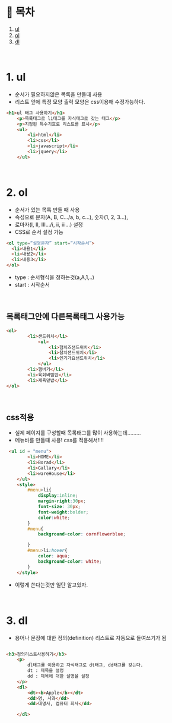 # 🔖 목차
1. [ul](#1-ul)<br/>
2. [ol](#2-ol)<br/>
3. [dl](#3-dl)<br/>


<br/>


# 1. ul
- 순서가 필요하지않은 목록을 만들때 사용
- 리스트 앞에 특정 모양 출력 모양은 css이용해 수정가능하다.

```html
<h1>ul 태그 사용하기</h1>
    <p>목록태그로 li태그를 자식태그로 갖는 태그</p>
    <p>지정된 특수기호로 리스트를 표시</p>
    <ul>
        <li>html</li>
        <li>css</li>
        <li>javascript</li>
        <li>jquery</li>
    </ul>
```

<br/>

# 2. ol
- 순서가 있는 목록 만들 때 사용
- 속성으로 문자(A, B, C…/a, b, c…), 숫자(1, 2, 3…),
- 로마자(Ⅰ, Ⅱ, Ⅲ…/ⅰ, ⅱ, ⅲ…) 설정
- CSS로 순서 설정 가능

```html
<ol type=“설명문자” start=“시작순서”>
  <li>내용1</li>
  <li>내용2</li>
  <li>내용3</li>
</ol>
```

- type : 순서형식을 정하는것(a,A,1,..)
- start : 시작순서

<br/>

## 목록태그안에 다른목록태그 사용가능
```html
<ol>
        <li>샌드위치</li>
            <ul>
                <li>햄치즈샌드위치</li>
                <li>참치샌드위치</li>
                <li>인기가요샌드위치</li>
            </ul>
        <li>햄버거</li>
        <li>육회비빔밥</li>
        <li>제육덮밥</li>
</ol>
```

<br/>

## css적용
- 실제 페이지를 구성할때 목록태그를 많이 사용하는데.........
- 메뉴바를 만들때 사용! css를 적용해서!!!!

```html
 <ul id = "menu">
        <li>HOME</li>
        <li>Borad</li>
        <li>Gallary</li>
        <li>wareHouse</li>
    </ul>
    <style>
        #menu>li{
            display:inline;
            margin-right:30px;
            font-size: 30px;
            font-weight:bolder;
            color:white;
        }
        #menu{
            background-color: cornflowerblue;

        }
        #menu>li:hover{
            color: aqua;
            background-color: white;
        }
    </style>
```

- 이렇게 쓴다는것만 일단 알고있자.

<br/>

# 3. dl
- 용어나 문장에 대한 정의(definition) 리스트로 자동으로 들여쓰기가 됨

```html

<h3>정의리스트사용하기</h3>
    <p>
        dl태그를 이용하고 자식태그로 dt태그, dd태그를 갖는다.
        dt : 제목을 설정
        dd : 제목에 대한 설명을 설정
    </p>
    <dl>
        <dt><b>Apple</b></dt>
        <dd>명, 사과</dd>
        <dd>대명사, 컴퓨터 회사</dd>

    </dl>

```

<br/>




